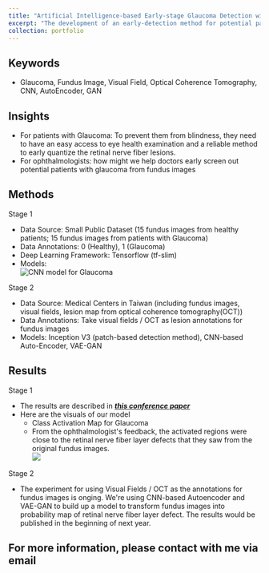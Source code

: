 ```yaml
---
title: "Artificial Intelligence-based Early-stage Glaucoma Detection with Fundus Images"
excerpt: "The development of an early-detection method for potential patients with Glaucoma with fundus images"<br/><img src='/cfyehprofile/images/Glaucoma_Brief_v.png'>"
collection: portfolio
---
```


Keywords
---
- Glaucoma, Fundus Image, Visual Field, Optical Coherence Tomography, CNN, AutoEncoder, GAN

Insights
---
- For patients with Glaucoma: To prevent them from blindness, they need to have an easy access to eye health examination and a reliable method to early quantize the retinal nerve fiber lesions.
- For ophthalmologists: how might we help doctors early screen out potential patients with glaucoma from fundus images

Methods
---
Stage 1
- Data Source: Small Public Dataset (15 fundus images from healthy patients; 15 fundus images from patients with Glaucoma)
- Data Annotations: 0 (Healthy), 1 (Glaucoma)
- Deep Learning Framework: Tensorflow (tf-slim)
- Models: <br/>
![CNN model for Glaucoma](/cfyehprofile/images/glaucoma_model.png)

Stage 2
- Data Source: Medical Centers in Taiwan (including fundus images, visual fields, lesion map from optical coherence tomography(OCT))
- Data Annotations: Take visual fields / OCT as lesion annotations for fundus images
- Models: Inception V3 (patch-based detection method), CNN-based Auto-Encoder, VAE-GAN

Results
---
Stage 1
- The results are described in [**_this conference paper_**](/cfyehprofile/files/20180708CVGIP2018_v1.3.pdf)
- Here are the visuals of our model
	- Class Activation Map for Glaucoma  
	- From the ophthalmologist's feedback, the activated regions were close to the retinal nerve fiber layer defects that they saw from the original fundus images.
	<br><img src='/cfyehprofile/images/Glaucoma_CVGIP_v.png'>

Stage 2
- The experiment for using Visual Fields / OCT as the annotations for fundus images is onging. We're using CNN-based Autoencoder and VAE-GAN to build up a model to transform fundus images into probability map of retinal nerve fiber layer defect. The results would be published in the beginning of next year.


## For more information, please contact with me via email